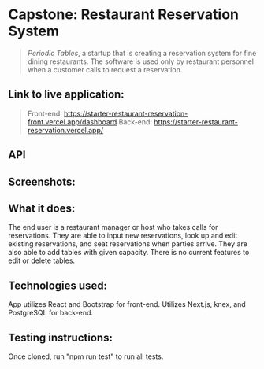 # Capstone: Restaurant Reservation System
>  _Periodic Tables_, a startup that is creating a reservation system for fine dining restaurants.
> The software is used only by restaurant personnel when a customer calls to request a reservation.

## Link to live application: 
> Front-end: https://starter-restaurant-reservation-front.vercel.app/dashboard
> Back-end: https://starter-restaurant-reservation.vercel.app/

## API
## Screenshots:

## What it does:
The end user is a restaurant manager or host who takes calls for reservations. They are able to input new reservations, look up and edit existing reservations, and seat reservations when parties arrive. They are also able to add tables with given capacity. There is no current features to edit or delete tables.
## Technologies used:
App utilizes React and Bootstrap for front-end. Utilizes Next.js, knex, and PostgreSQL for back-end.
## Testing instructions:
Once cloned, run "npm run test" to run all tests.
